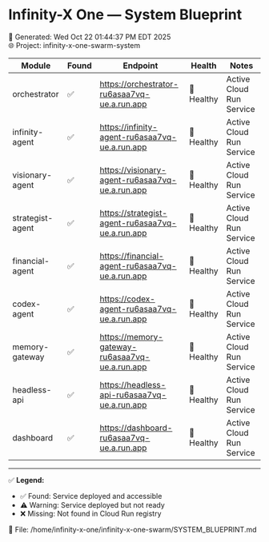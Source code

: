 # Infinity-X One — System Blueprint

📅 Generated: Wed Oct 22 01:44:37 PM EDT 2025  
🌐 Project: infinity-x-one-swarm-system  

| Module | Found | Endpoint | Health | Notes |
|--------|--------|-----------|---------|-------|
| orchestrator | ✅ | https://orchestrator-ru6asaa7vq-ue.a.run.app | 💚 Healthy | Active Cloud Run Service |
| infinity-agent | ✅ | https://infinity-agent-ru6asaa7vq-ue.a.run.app | 💚 Healthy | Active Cloud Run Service |
| visionary-agent | ✅ | https://visionary-agent-ru6asaa7vq-ue.a.run.app | 💚 Healthy | Active Cloud Run Service |
| strategist-agent | ✅ | https://strategist-agent-ru6asaa7vq-ue.a.run.app | 💚 Healthy | Active Cloud Run Service |
| financial-agent | ✅ | https://financial-agent-ru6asaa7vq-ue.a.run.app | 💚 Healthy | Active Cloud Run Service |
| codex-agent | ✅ | https://codex-agent-ru6asaa7vq-ue.a.run.app | 💚 Healthy | Active Cloud Run Service |
| memory-gateway | ✅ | https://memory-gateway-ru6asaa7vq-ue.a.run.app | 💚 Healthy | Active Cloud Run Service |
| headless-api | ✅ | https://headless-api-ru6asaa7vq-ue.a.run.app | 💚 Healthy | Active Cloud Run Service |
| dashboard | ✅ | https://dashboard-ru6asaa7vq-ue.a.run.app | 💚 Healthy | Active Cloud Run Service |

---

✅ **Legend:**  
- ✅ Found: Service deployed and accessible  
- ⚠️ Warning: Service deployed but not ready  
- ❌ Missing: Not found in Cloud Run registry  

📘 File: /home/infinity-x-one/infinity-x-one-swarm/SYSTEM_BLUEPRINT.md  
